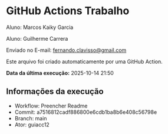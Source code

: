 # GitHub Actions Trabalho

Aluno: Marcos Kaiky Garcia

Aluno: Guilherme Carrera

Enviado no E-mail: fernando.clavisso@gmail.com



Este arquivo foi criado automaticamente por uma GitHub Action.

**Data da última execução:** 2025-10-14 21:50

## Informações da execução
- Workflow: Preencher Readme
- Commit: a7516812cadf886800e6cdb1ba8b6e408c56798e
- Branch: main
- Ator: guiacc12
